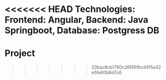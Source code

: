 <<<<<<< HEAD
Technologies: 
Frontend: Angular,
Backend: Java Springboot,
Database: Postgress DB
=======
# Project
>>>>>>> 23bac8cb1760c26f45fbc64f5a42e5fe80b8d7c6
